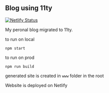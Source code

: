 Blog using 11ty
---
[![Netlify Status](https://api.netlify.com/api/v1/badges/028cdca6-8cf5-4c8a-87f4-842b045c2024/deploy-status)](https://app.netlify.com/sites/iamninad/deploys)

My peronal blog migrated to 11ty.

to run on local
```
npm start
```

to run on prod
```
npm run build
```

generated site is created in `www` folder in the root

Website is deployed on Netlify
